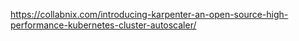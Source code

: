 https://collabnix.com/introducing-karpenter-an-open-source-high-performance-kubernetes-cluster-autoscaler/